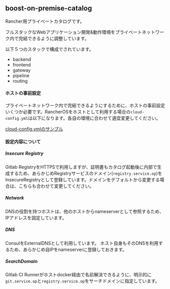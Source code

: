 ## boost-on-premise-catalog

Rancher用プライベートカタログです。

フルスタックなWebアプリケーション開発&動作環境をプライベートネットワーク内で完結できるように調整しています。

以下５つのスタックで構成でされています。

- backend
- frontend
- gateway
- pipeline
- routing

#### ホストの事前設定

プライベートネットワーク内で完結できるようにするために、ホストの事前設定いくつか必要です。RancherOSをホストとして利用する場合の`cloud-config.yml`は以下になります。各自の環境に合わせて適宜変更してください。

[cloud-config.ymlのサンプル](https://gist.github.com/kyamazawa/435acdb0445fade900681d0ab68dc095#file-cloud-config-yml)

#### 設定内容について

##### Insecure Registry

Gitlab RegistryをHTTPSで利用しますが、証明書もカタログ起動後に内部で生成するため、あらかじめRegistryサービスのドメイン(`registry.service.op`)をInsecureRegistryとして登録しています。ドメインをデフォルトから変更する場合は、こちらも合わせて変更してください。

##### Network

DNSの役割を持つホストは、他のホストからnameserverとして参照するため、IPアドレスを固定しています。

##### DNS

ConsulをExternalDNSとして利用しています。
ホスト自身もそのDNSを利用するため、あらかじめ自IPをnameserverに登録しておきます。

##### SearchDomain

Gitlab CI Runnerがホストdocker経由で名前解決できるように、明示的に`git.service.op`と`registry.service.op`をサーチドメインに指定しています。
